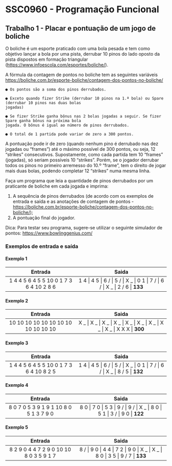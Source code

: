 # SSC0960 - Programação Funcional

## Trabalho 1 - Placar e pontuação de um jogo de boliche

O boliche é um esporte praticado com uma bola pesada e tem como objetivo lançar a bola por uma pista,
derrubar 10 pinos do lado oposto da pista dispostos em formação triangular
(<https://www.infoescola.com/esportes/boliche/>).

A fórmula da contagem de pontos no boliche tem as seguintes variáveis
<https://boliche.com.br/esporte-boliche/contagem-dos-pontos-no-boliche/>

```text
● Os pontos são a soma dos pinos derrubados.

● Exceto quando fizer Strike (derrubar 10 pinos na 1.ª bola) ou Spare (derrubar 10 pinos nas duas bolas
jogadas)

● Se fizer Strike ganha bônus nas 2 bolas jogadas a seguir. Se fizer Spare ganha bônus na próxima bola
jogada. O bônus é igual ao número de pinos derrubados.

● O total de 1 partida pode variar de zero a 300 pontos.
```

A pontuação pode ir de zero (quando nenhum pino é derrubado nas dez jogadas ou “frames”) até o máximo
possível de 300 pontos, ou seja, 12 “strikes” consecutivos. Supostamente, como cada partida tem 10 “frames”
(jogadas), só seriam possíveis 10 “strikes”. Porém, se o jogador derrubar todos os pinos no primeiro arremesso
do 10.º “frame”, tem o direito de jogar mais duas bolas, podendo completar 12 “strikes” numa mesma linha.

Faça um programa que leia a quantidade de pinos derrubados por um praticante de boliche em cada jogada e
imprima:

1. A sequência de pinos derrubados (de acordo com os exemplos de entrada e saída e as anotações de
   contagem de pontos -<https://boliche.com.br/esporte-boliche/contagem-dos-pontos-no-boliche/>);
2. A pontuação final do jogador.

Dica: Para testar seu programa, sugere-se utilizar o seguinte simulador de pontos:
<https://www.bowlinggenius.com/>

### Exemplos de entrada e saída

#### Exemplo 1

|                 Entrada                 |                                      Saida                                      |
| :-------------------------------------: | :-----------------------------------------------------------------------------: |
| 1 4 4 5 6 4 5 5 10 0 1 7 3 6 4 10 2 8 6 | 1 4 \| 4 5 \| 6 / \| 5 / \| X _ \| 0 1 \| 7 / \| 6 / \| X _ \| 2 / 6 \| **133** |

#### Exemplo 2

|               Entrada               |                                      Saida                                       |
| :---------------------------------: | :------------------------------------------------------------------------------: |
| 10 10 10 10 10 10 10 10 10 10 10 10 | X _ \| X _ \| X _ \| X _ \| X _ \| X _ \| X _ \| X _ \| X \_ \| X X X \| **300** |

#### Exemplo 3

|                 Entrada                 |                                      Saida                                      |
| :-------------------------------------: | :-----------------------------------------------------------------------------: |
| 1 4 4 5 6 4 5 5 10 0 1 7 3 6 4 10 8 2 5 | 1 4 \| 4 5 \| 6 / \| 5 / \| X _ \| 0 1 \| 7 / \| 6 / \| X _ \| 8 / 5 \| **132** |

#### Exemplo 4

|                Entrada                 |                                     Saida                                      |
| :------------------------------------: | :----------------------------------------------------------------------------: |
| 8 0 7 0 5 3 9 1 9 1 10 8 0 5 1 3 7 9 0 | 8 0 \| 7 0 \| 5 3 \| 9 / \| 9 / \| X \_ \| 8 0 \| 5 1 \| 3 / \| 9 0 \| **122** |

#### Exemplo 5

|                 Entrada                 |                                      Saida                                      |
| :-------------------------------------: | :-----------------------------------------------------------------------------: |
| 8 2 9 0 4 4 7 2 9 0 10 10 8 0 3 5 9 1 7 | 8 / \| 9 0 \| 4 4 \| 7 2 \| 9 0 \| X _ \| X _ \| 8 0 \| 3 5 \| 9 / 7 \| **133** |
